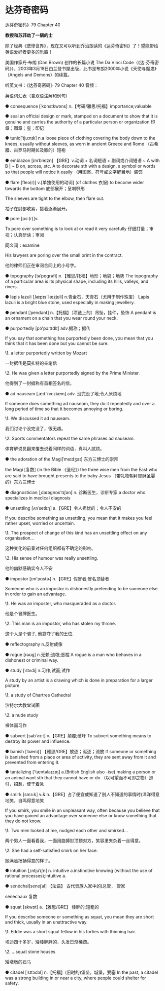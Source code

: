 # 达芬奇密码

达芬奇密码》79 Chapter 40

**教授和苏菲劫了一辆的士**

除了经典《悲惨世界》，现在又可以听到乔治朗读的《达芬奇密码》了！望能带给英语爱好者更多的乐趣！

美国作家丹·布朗 \(Dan Brown\) 创作的长篇小说 The Da Vinci Code（《达·芬奇密码》），2003年3月18日由兰登书屋出版，此书是布朗2000年小说《天使与魔鬼》（Angels and Demons）的续篇。

听英文书：《达芬奇密码》79 Chapter 40 音频：

英语词汇表（含双语注解和例句）

● consequence \[ˈkɒnsɪkwəns\] n.【考研/雅思/托福】importance;valuable

● seal an official design or mark, stamped on a document to show that it is genuine and carries the authority of a particular person or organization 印章；图章；玺；印记

● tunic\[ˈtju:nɪk\] n.a loose piece of clothing covering the body down to the knees, usually without sleeves, as worn in ancient Greece and Rome （古希腊、古罗马时期长及膝的）短袍

● emblazon \[ɪmˈbleɪzn\] 【GRE】v.动词 + 名词短语 + 副词或介词短语 ~ A with B \| ~ B on, across, etc. A to decorate sth with a design, a symbol or words so that people will notice it easily （用图案、符号或文字醒目地）装饰

● flare \[fleə\(r\)\] v.\[单独使用的动词\] \(of clothes 衣服\) to become wider towards the bottom 底部展开；呈喇叭形

The sleeves are tight to the elbow, then flare out.

袖子在肘部收紧，接着逐渐展开。

● pore \[pɔ:\(r\)\]v.

To pore over something is to look at or read it very carefully 仔细打量；审视；认真研读；审阅

同义词：examine

His lawyers are poring over the small print in the contract.

他的律师们正在审阅合同上的小号字。

● topography \[təˈpɒgrəfi\] n.【雅思/托福】地形；地貌；地势 The topography of a particular area is its physical shape, including its hills, valleys, and rivers.

● lapis lazuli \[ˌlæpɪs ˈlæzjʊli\] n.青金石，天青石（尤用于制作珠宝） Lapis lazuli is a bright blue stone, used especially in making jewellery.

● pendant \[ˈpendənt\] n.【托福】（项链上的）吊坠，挂件，坠饰 A pendant is an ornament on a chain that you wear round your neck.

● purportedly \[pə'pɔ:tɪdlɪ\] adv.据称；据传

If you say that something has purportedly been done, you mean that you think that it has been done but you cannot be sure.

\1. a letter purportedly written by Mozart

一封据传是莫扎特的亲笔信

\2. He was given a letter purportedly signed by the Prime Minister.

他得到了一封据称有首相签名的信。

● ad nauseam \[ˌæd ˈnɔ:ziæm\] adv. 没完没了地;令人厌烦地

If someone does something ad nauseam, they do it repeatedly and over a long period of time so that it becomes annoying or boring.

\1. We discussed it ad nauseam.

我们讨论个没完没了，很无趣。

\2. Sports commentators repeat the same phrases ad nauseam.

体育解说员翻来覆去说着同样的词语，真叫人腻烦。

● the adoration of the Magi\[ˈmeɪdʒaɪ\] 东方三博士的崇拜

the Magi \[复数\] \(in the Bible 《圣经》\) the three wise men from the East who are said to have brought presents to the baby Jesus （带礼物朝拜耶稣圣婴的）东方三博士

● diagnostician \[ˌdaɪəgnɒs'tɪʃən\] n. 诊断医生，诊断专家 a doctor who specializes in medical diagnosis

● unsettling \[ʌnˈsetlɪŋ\] a.【GRE】令人担忧的；令人不安的

If you describe something as unsettling, you mean that it makes you feel rather upset, worried or uncertain.

\1. The prospect of change of this kind has an unsettling effect on any organisation...

这种变化的前景对任何组织都有不确定的影响。

\2. His sense of humour was really unsettling.

他的幽默感确实令人不安

● impostor \[ɪm'pɑstɚ\] n.【GRE】假冒者;冒名顶替者

Someone who is an impostor is dishonestly pretending to be someone else in order to gain an advantage.

\1. He was an imposter, who masqueraded as a doctor.

他是个冒牌医生。

\2. This man is an impostor, who has stolen my throne.

这个人是个骗子, 他篡夺了我的王位.

● reflectography n.反射成像

● rogue \[rəʊg\] n.无赖;流氓;恶棍 A rogue is a man who behaves in a dishonest or criminal way.

● study \[ˈstʌdi\] n.习作;试画;试作

A study by an artist is a drawing which is done in preparation for a larger picture.

\1. a study of Chartres Cathedral

沙特尔大教堂试画

\2. a nude study

裸体画习作

● subvert \[səbˈvɜ:t\] v.【GRE】颠覆;破坏 To subvert something means to destroy its power and influence.

● banish \[ˈbænɪʃ\] 【雅思/GRE】放逐；驱逐；流放 If someone or something is banished from a place or area of activity, they are sent away from it and prevented from entering it.

● tantalizing \['tæntəlaɪzɪŋ\] a.\(British English also -ise\) making a person or an animal want sth that they cannot have or do （以可望而不可即之物）逗引，招惹，使干着急

● smirk \[smɜ:k\] v.& n.【GRE】占了便宜或知道了别人不知道的事情时\)洋洋得意地笑，自鸣得意地笑

If you smirk, you smile in an unpleasant way, often because you believe that you have gained an advantage over someone else or know something that they do not know.

\1. Two men looked at me, nudged each other and smirked...

两个男人一面看着我，一面用胳膊肘顶顶对方，笑容里夹杂着一丝得意。

\2. She had a self-satisfied smirk on her face.

她满脸扬扬得意的样子。

● intuition \[ˌɪntjuˈɪʃn\] n. intuitive a.instinctive knowing \(without the use of rational processes\);intuitive a.

● sénéchal\[sene∫al\] 【法语】 古代贵族人家中的\)总管， 管家

sénéchaux 复数

● squat \[skwɒt\] a.【雅思/GRE】 矮胖的;短粗的

If you describe someone or something as squat, you mean they are short and thick, usually in an unattractive way.

\1. Eddie was a short squat fellow in his forties with thinning hair.

埃迪四十多岁，矮矮胖胖的，头发日渐稀疏。

\2. ...squat stone houses.

矮墩墩的石马

● citadel \[ˈsɪtədəl\] n.【托福】\(旧时的\)堡垒，城堡，要塞 In the past, a citadel was a strong building in or near a city, where people could shelter for safety.

